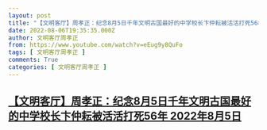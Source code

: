 ```yaml
---
layout: post
title: "【文明客厅】周孝正：纪念8月5日千年文明古国最好的中学校长卞仲耘被活活打死56年 2022年8月5日"
date: 2022-08-06T19:35:35.000Z
author: 文明客厅周孝正
from: https://www.youtube.com/watch?v=eEug9y8QuFo
tags: [ 文明客厅周孝正 ]
comments: True
categories: [ 文明客厅周孝正 ]
---
```

<!--1659814535000-->
[【文明客厅】周孝正：纪念8月5日千年文明古国最好的中学校长卞仲耘被活活打死56年 2022年8月5日](https://www.youtube.com/watch?v=eEug9y8QuFo)
------

<div>

</div>
